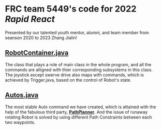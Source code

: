 # FRC team 5449's code for 2022 _Rapid React_

Presented by our talented youth mentor, alumni, and team member from seanson 2020 to 2023 Zhang Jialin!

## [RobotContainer.java](https://github.com/FRC-team5449/prototype2022in23_final_version/blob/main/src/main/java/frc/robot/RobotContainer.java)

The class that plays a role of main class in the whole program, and all the commands are alligned with thier corresponding subsystems in this class. The joystick except swerve drive also maps with commands, which is achieved by Trigger.java, based on the control of Robot's state.

## [Autos.java](https://github.com/FRC-team5449/prototype2022in23_final_version/blob/main/src/main/java/frc/robot/commands/Autos.java)

The most stable Auto command we have created, which is attained with the help of the fabulous third party, [**PathPlanner**](https://github.com/mjansen4857/pathplanner). And the issue of runaway rotating Robot is solved by using different Path Constraints between each two waypoints.


